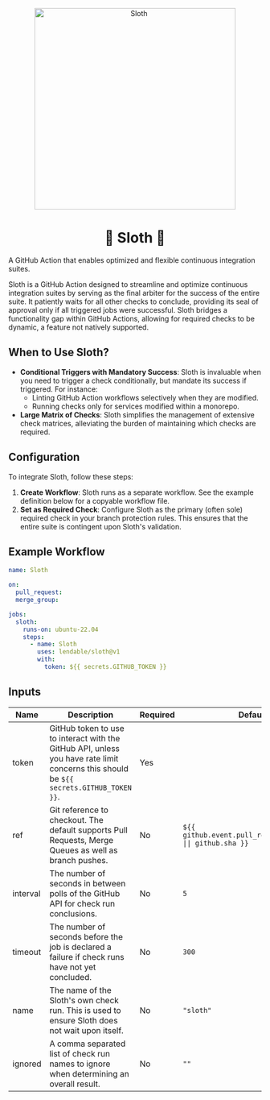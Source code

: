 <p align="center">
<img src="https://repository-images.githubusercontent.com/792217316/5803d818-239e-4aa0-a7fe-11df954778c0" alt="Sloth" width="400">
</p>
<h1 align="center">🦥 Sloth 🦥</h1>

A GitHub Action that enables optimized and flexible continuous integration suites.

Sloth is a GitHub Action designed to streamline and optimize continuous integration suites by serving as the final arbiter for the success of the entire suite. It patiently waits for all other checks to conclude, providing its seal of approval only if all triggered jobs were successful. Sloth bridges a functionality gap within GitHub Actions, allowing for required checks to be dynamic, a feature not natively supported.

## When to Use Sloth?

* **Conditional Triggers with Mandatory Success**: Sloth is invaluable when you need to trigger a check conditionally, but mandate its success if triggered. For instance:
  * Linting GitHub Action workflows selectively when they are modified.
  * Running checks only for services modified within a monorepo.
* **Large Matrix of Checks**: Sloth simplifies the management of extensive check matrices, alleviating the burden of maintaining which checks are required.

## Configuration

To integrate Sloth, follow these steps:

1. **Create Workflow**: Sloth runs as a separate workflow. See the example definition below for a copyable workflow file. 
2. **Set as Required Check**: Configure Sloth as the primary (often sole) required check in your branch protection rules. This ensures that the entire suite is contingent upon Sloth's validation.

## Example Workflow

```yaml
name: Sloth

on:
  pull_request:
  merge_group:

jobs:
  sloth:
    runs-on: ubuntu-22.04
    steps:
      - name: Sloth
        uses: lendable/sloth@v1
        with:
          token: ${{ secrets.GITHUB_TOKEN }}
```

## Inputs

| Name     | Description                                                                                                                            | Required | Default                                                     |
|----------|----------------------------------------------------------------------------------------------------------------------------------------|----------|-------------------------------------------------------------|
| token    | GitHub token to use to interact with the GitHub API, unless you have rate limit concerns this should be `${{ secrets.GITHUB_TOKEN }}`. | Yes      |                                                             |
| ref      | Git reference to checkout. The default supports Pull Requests, Merge Queues as well as branch pushes.                                  | No       | `${{ github.event.pull_request.head.sha \|\| github.sha }}` |
| interval | The number of seconds in between polls of the GitHub API for check run conclusions.                                                    | No       | `5`                                                         |
| timeout  | The number of seconds before the job is declared a failure if check runs have not yet concluded.                                       | No       | `300`                                                       |
| name     | The name of the Sloth's own check run. This is used to ensure Sloth does not wait upon itself.                                         | No       | `"sloth"`                                                   |
| ignored  | A comma separated list of check run names to ignore when determining an overall result.                                                | No       | `""`                                                        |
